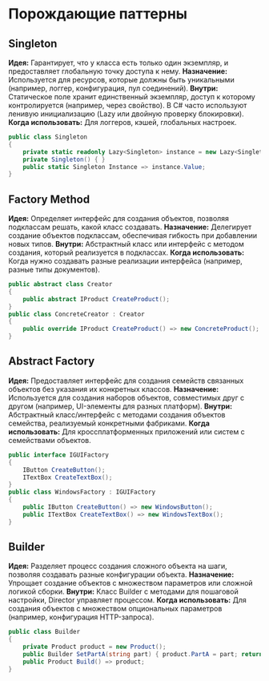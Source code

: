 # Порождающие паттерны

## Singleton
**Идея:** Гарантирует, что у класса есть только один экземпляр, и предоставляет глобальную точку доступа к нему.
**Назначение:** Используется для ресурсов, которые должны быть уникальными (например, логгер, конфигурация, пул соединений).
**Внутри:** Статическое поле хранит единственный экземпляр, доступ к которому контролируется (например, через свойство). В C# часто используют ленивую инициализацию (Lazy<T> или двойную проверку блокировки).
**Когда использовать:** Для логгеров, кэшей, глобальных настроек.
```cs
public class Singleton
{
    private static readonly Lazy<Singleton> instance = new Lazy<Singleton>(() => new Singleton());
    private Singleton() { }
    public static Singleton Instance => instance.Value;
}
```

## Factory Method
**Идея:** Определяет интерфейс для создания объектов, позволяя подклассам решать, какой класс создавать.
**Назначение:** Делегирует создание объектов подклассам, обеспечивая гибкость при добавлении новых типов.
**Внутри:** Абстрактный класс или интерфейс с методом создания, который реализуется в подклассах.
**Когда использовать:** Когда нужно создавать разные реализации интерфейса (например, разные типы документов).
```cs
public abstract class Creator
{
    public abstract IProduct CreateProduct();
}
public class ConcreteCreator : Creator
{
    public override IProduct CreateProduct() => new ConcreteProduct();
}
```

## Abstract Factory
**Идея:** Предоставляет интерфейс для создания семейств связанных объектов без указания их конкретных классов.
**Назначение:** Используется для создания наборов объектов, совместимых друг с другом (например, UI-элементы для разных платформ).
**Внутри:** Абстрактный класс/интерфейс с методами создания объектов семейства, реализуемый конкретными фабриками.
**Когда использовать:** Для кроссплатформенных приложений или систем с семействами объектов.
```cs
public interface IGUIFactory
{
    IButton CreateButton();
    ITextBox CreateTextBox();
}
public class WindowsFactory : IGUIFactory
{
    public IButton CreateButton() => new WindowsButton();
    public ITextBox CreateTextBox() => new WindowsTextBox();
}
```

## Builder
**Идея:** Разделяет процесс создания сложного объекта на шаги, позволяя создавать разные конфигурации объекта.
**Назначение:** Упрощает создание объектов с множеством параметров или сложной логикой сборки.
**Внутри:** Класс Builder с методами для пошаговой настройки, Director управляет процессом.
**Когда использовать:** Для создания объектов с множеством опциональных параметров (например, конфигурация HTTP-запроса).
```cs
public class Builder
{
    private Product product = new Product();
    public Builder SetPartA(string part) { product.PartA = part; return this; }
    public Product Build() => product;
}
```